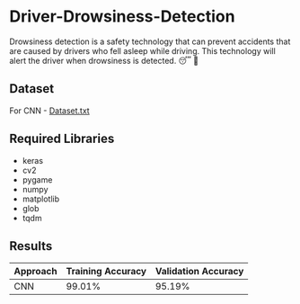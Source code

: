 # Driver-Drowsiness-Detection

Drowsiness detection is a safety technology that can prevent accidents that are caused by drivers who fell asleep while driving. This technology will alert the driver when drowsiness is detected. 😴 🚨

## Dataset

For CNN - [Dataset.txt](https://github.com/rudrabarad/Driver-Drowsiness-Detection/blob/main/DDDS_CNN/Dataset.txt)

## Required Libraries

- keras
- cv2
- pygame
- numpy
- matplotlib
- glob
- tqdm

## Results

| Approach | Training Accuracy | Validation Accuracy |
| -------- | ----------------- | ------------------- |
| CNN      | 99.01%            | 95.19%              |
